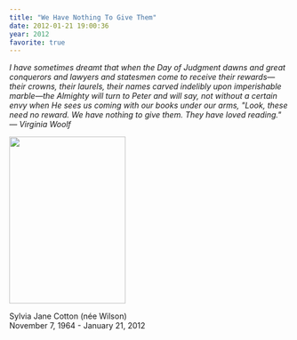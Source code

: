 ```yaml
---
title: "We Have Nothing To Give Them"
date: 2012-01-21 19:00:36
year: 2012
favorite: true
---
```

<p>
  <em>
    I have sometimes dreamt that when the Day of Judgment dawns and
    great conquerors and lawyers and statesmen come to receive their
    rewards&mdash;their crowns, their laurels, their names carved
    indelibly upon imperishable marble&mdash;the Almighty will turn to
    Peter and will say, not without a certain envy when He sees us
    coming with our books under our arms, "Look, these need no
    reward. We have nothing to give them. They have loved reading."
    <br/>
    &mdash; Virginia Woolf
  </em>
</p>
<img title="slides sylvia" src="{{ '/files/2012/01/slides-sylvia-1-209x300.jpg' | relative_url }}" alt="" width="209" height="300" />
<p>Sylvia Jane Cotton (n&eacute;e Wilson)<br/>November 7, 1964 - January 21, 2012</p>
